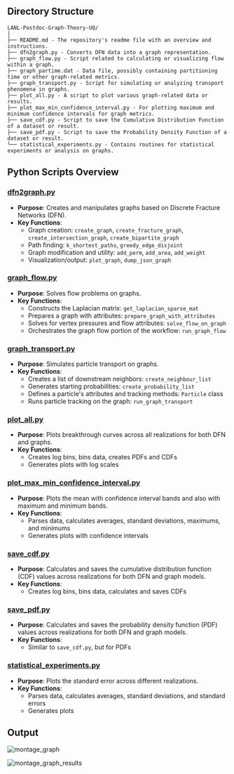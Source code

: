 ## Directory Structure

```
LANL-Postdoc-Graph-Theory-UQ/
│
├── README.md - The repository's readme file with an overview and instructions.
├── dfn2graph.py - Converts DFN data into a graph representation.
├── graph_flow.py - Script related to calculating or visualizing flow within a graph.
├── graph_partime.dat - Data file, possibly containing partitioning time or other graph-related metrics.
├── graph_transport.py - Script for simulating or analyzing transport phenomena in graphs.
├── plot_all.py - A script to plot various graph-related data or results.
├── plot_max_min_confidence_interval.py - For plotting maximum and minimum confidence intervals for graph metrics.
├── save_cdf.py - Script to save the Cumulative Distribution Function of a dataset or result.
├── save_pdf.py - Script to save the Probability Density Function of a dataset or result.
└── statistical_experiments.py - Contains routines for statistical experiments or analysis on graphs.
```

## Python Scripts Overview

### [dfn2graph.py](https://github.com/SaumikDana/LANL-Postdoc-Graph-Theory-UQ/blob/master/dfn2graph.py)
- **Purpose**: Creates and manipulates graphs based on Discrete Fracture Networks (DFN).
- **Key Functions**:
  - Graph creation: `create_graph`, `create_fracture_graph`, `create_intersection_graph`, `create_bipartite_graph`
  - Path finding: `k_shortest_paths`, `greedy_edge_disjoint`
  - Graph modification and utility: `add_perm`, `add_area`, `add_weight`
  - Visualization/output: `plot_graph`, `dump_json_graph`

### [graph_flow.py](https://github.com/SaumikDana/LANL-Postdoc-Graph-Theory-UQ/blob/master/graph_flow.py)
- **Purpose**: Solves flow problems on graphs.
- **Key Functions**:
  - Constructs the Laplacian matrix: `get_laplacian_sparse_mat`
  - Prepares a graph with attributes: `prepare_graph_with_attributes`
  - Solves for vertex pressures and flow attributes: `solve_flow_on_graph`
  - Orchestrates the graph flow portion of the workflow: `run_graph_flow`

### [graph_transport.py](https://github.com/SaumikDana/LANL-Postdoc-Graph-Theory-UQ/blob/master/graph_transport.py)
- **Purpose**: Simulates particle transport on graphs.
- **Key Functions**:
  - Creates a list of downstream neighbors: `create_neighbour_list`
  - Generates starting probabilities: `create_probability_list`
  - Defines a particle's attributes and tracking methods: `Particle` class
  - Runs particle tracking on the graph: `run_graph_transport`

### [plot_all.py](https://github.com/SaumikDana/LANL-Postdoc-Graph-Theory-UQ/blob/master/plot_all.py)
- **Purpose**: Plots breakthrough curves across all realizations for both DFN and graphs.
- **Key Functions**:
  - Creates log bins, bins data, creates PDFs and CDFs
  - Generates plots with log scales

### [plot_max_min_confidence_interval.py](https://github.com/SaumikDana/LANL-Postdoc-Graph-Theory-UQ/blob/master/plot_max_min_confidence_interval.py)
- **Purpose**: Plots the mean with confidence interval bands and also with maximum and minimum bands.
- **Key Functions**:
  - Parses data, calculates averages, standard deviations, maximums, and minimums
  - Generates plots with confidence intervals

### [save_cdf.py](https://github.com/SaumikDana/LANL-Postdoc-Graph-Theory-UQ/blob/master/save_cdf.py)
- **Purpose**: Calculates and saves the cumulative distribution function (CDF) values across realizations for both DFN and graph models.
- **Key Functions**:
  - Creates log bins, bins data, calculates and saves CDFs

### [save_pdf.py](https://github.com/SaumikDana/LANL-Postdoc-Graph-Theory-UQ/blob/master/save_pdf.py)
- **Purpose**: Calculates and saves the probability density function (PDF) values across realizations for both DFN and graph models.
- **Key Functions**:
  - Similar to `save_cdf.py`, but for PDFs

### [statistical_experiments.py](https://github.com/SaumikDana/LANL-Postdoc-Graph-Theory-UQ/blob/master/statistical_experiments.py)
- **Purpose**: Plots the standard error across different realizations.
- **Key Functions**:
  - Parses data, calculates averages, standard deviations, and standard errors
  - Generates plots

## Output

![montage_graph](https://github.com/SaumikDana/LANL-Postdoc-Graph-Theory-UQ/assets/9474631/d3f48642-1721-4c32-b434-29d6e3a1a962)

![montage_graph_results](https://github.com/SaumikDana/LANL-Postdoc-Graph-Theory-UQ/assets/9474631/6dc78177-872b-4512-b4be-5beae921d4dd)
